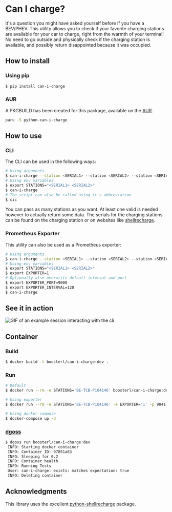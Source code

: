 # Can I charge?

It's a question you might have asked yourself before if you have a BEV/PHEV.
This utility allows you to check if your favorite charging stations are available
for your car to charge, right from the warmth of your terminal! No need to go
outside and physically check if the charging station is available, and possibly
return disappointed because it was occupied.

## How to install

### Using pip

```bash
$ pip install can-i-charge
```

### AUR

A PKGBUILD has been created for this package, available on the [AUR](https://aur.archlinux.org/packages/python-can-i-charge).

```bash
paru -S python-can-i-charge
```

## How to use

### CLI

The CLI can be used in the following ways:

```bash
# Using arguments
$ can-i-charge --station <SERIAL1> --station <SERIAL2> --station <SERIAL3>
# Using env variables
$ export STATIONS="<SERIAL1> <SERIAL2>"
$ can-i-charge
# The script can also be called using it's abbreviation
$ cic
```

You can pass as many stations as you want. At least one valid is needed however
to actually return some data. The serials for the charging stations can be found
on the charging station or on websites like [shellrecharge](https://www.shell.co.uk/electric-vehicle-charging/find-an-ev-charge-point.html).

### Prometheus Exporter

This utility can also be used as a Prometheus exporter:

```bash
# Using arguments
$ can-i-charge --station <SERIAL1> --station <SERIAL2> --station <SERIAL3> --exporter --port <default is 9041> --interval <default is 60 seconds>
# Using env variables
$ export STATIONS="<SERIAL1> <SERIAL2>"
$ export EXPORTER=1
# Optionally also overwrite default interval and port
$ export EXPORTER_PORT=9000
$ export EXPORTER_INTERVAL=120
$ can-i-charge
```

## See it in action

![GIF of an example session interacting with the cli](demo.gif)

## Container

### Build
```bash
$ docker build -t boosterl/can-i-charge:dev .
```

### Run
```bash
# Default
$ docker run --rm -e STATIONS='BE-TCB-P104146' boosterl/can-i-charge:dev

# Using exporter
$ docker run --rm -e STATIONS='BE-TCB-P104146' -e EXPORTER='1' -p 9041:9041 boosterl/can-i-charge:dev

# Using docker-compose
$ docker-compose up -d
```

### [dgoss](https://github.com/goss-org/goss/blob/master/extras/dgoss/README.md)
```bash
$ dgoss run boosterl/can-i-charge:dev
 INFO: Starting docker container
 INFO: Container ID: 97851a83
 INFO: Sleeping for 0.2
 INFO: Container health
 INFO: Running Tests
 User: can-i-charge: exists: matches expectation: true
 INFO: Deleting container
```

## Acknowledgments

This library uses the excellent [python-shellrecharge](https://github.com/cyberjunky/python-shellrecharge) package.
